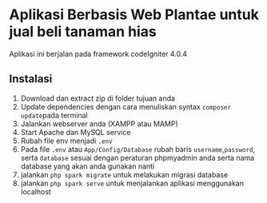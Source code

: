 # Aplikasi Berbasis Web Plantae untuk jual beli tanaman hias
Aplikasi ini berjalan pada framework codeIgniter 4.0.4 

## Instalasi
1. Download dan extract zip di folder tujuan anda
2. Update dependencies dengan cara menuliskan syntax ```composer update```pada terminal 
3. Jalankan webserver anda (XAMPP atau MAMP)
4. Start Apache dan MySQL service
5. Rubah file env menjadi ```.env```
6. Pada file ```.env``` atau ```App/Config/Database``` rubah baris ```username```,```password```, serta ```database``` sesuai dengan peraturan phpmyadmin anda serta nama database yang akan anda gunakan nanti
7. jalankan ```php spark migrate``` untuk melakukan migrasi database
8. jalankan ```php spark serve``` untuk menjalankan aplikasi menggunakan localhost
